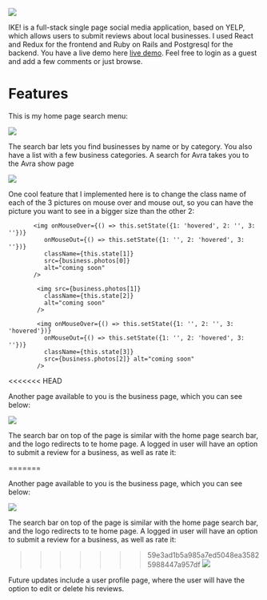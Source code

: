 ![](https://github.com/Bogdan18b/Project_Zebra/blob/master/pics/logo.png)

 IKE! is a full-stack single page social media application, based on YELP, which allows users to submit reviews about local businesses. I used React and Redux for the frontend and Ruby on Rails and Postgresql for the backend.
You have a live demo here [live demo](https://project-ike.herokuapp.com/#/). Feel free to login as a guest and add a few comments or just browse.

# Features
This is my home page search menu:

![](https://github.com/Bogdan18b/Project_Zebra/blob/master/pics/home.png)

The search bar lets you find businesses by name or by category. You also have a list with a few business categories. A search for Avra takes you to the Avra show page

![](https://github.com/Bogdan18b/Project_Zebra/blob/master/pics/business_show.png)

One cool feature that I implemented here is to change the class name of each of the 3 pictures on mouse over and mouse out, so you can have the picture you want to see in a bigger size than the other 2:

           <img onMouseOver={() => this.setState({1: 'hovered', 2: '', 3: ''})}
              onMouseOut={() => this.setState({1: '', 2: 'hovered', 3: ''})}
              className={this.state[1]}
              src={business.photos[0]}
              alt="coming soon"
           />

            <img src={business.photos[1]}
              className={this.state[2]}
              alt="coming soon"
            />

            <img onMouseOver={() => this.setState({1: '', 2: '', 3: 'hovered'})}
              onMouseOut={() => this.setState({1: '', 2: 'hovered', 3: ''})}
              className={this.state[3]}
              src={business.photos[2]} alt="coming soon"
            />
<<<<<<< HEAD

Another page available to you is the business page, which you can see below:

![](https://github.com/Bogdan18b/Project_Zebra/blob/master/pics/business_index.png)

The search bar on top of the page is similar with the home page search bar, and the logo redirects to te home page.
A logged in user will have an option to submit a review for a business, as well as rate it:

=======
            
Another page available to you is the business page, which you can see below: 

![](https://github.com/Bogdan18b/Project_Zebra/blob/master/pics/business_index.png)

The search bar on top of the page is similar with the home page search bar, and the logo redirects to te home page. 
A logged in user will have an option to submit a review for a business, as well as rate it:

>>>>>>> 59e3ad1b5a985a7ed5048ea35825988447a957df
![](https://github.com/Bogdan18b/Project_Zebra/blob/master/pics/review_form.png)

Future updates include a user profile page, where the user will have the option to edit or delete his reviews.
